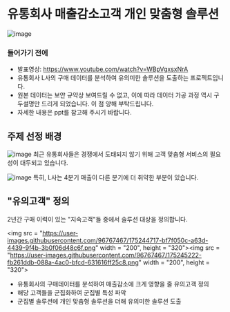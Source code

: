 # 유통회사 매출감소고객 개인 맞춤형 솔루션

![image](https://user-images.githubusercontent.com/96767467/168734801-7cb69337-6700-450d-99d1-32fe266854e9.png)

### 들어가기 전에
- 발표영상: https://www.youtube.com/watch?v=WBpVgxsxNrA
- 유통회사 L사의 구매 데이터를 분석하여 유의미한 솔루션을 도출하는 프로젝트입니다.
- 원본 데이터는 보얀 규약상 보여드릴 수 없고, 이에 따라 데이터 가공 과정 역시 구두설명만 드리게 되었습니다. 이 점 양해 부탁드립니다.
- 자세한 내용은 ppt를 참고해 주시기 바랍니다.

## 주제 선정 배경

![image](https://user-images.githubusercontent.com/96767467/175243201-38864733-2e23-47eb-b69a-e87f39194fe1.png)
최근 유통회사들은 경쟁에서 도태되지 않기 위해 고객 맞춤형 서비스의 필요성이 대두되고 있습니다.

![image](https://user-images.githubusercontent.com/96767467/175243564-9310d463-af06-4ea5-8289-ba92f6fdf674.png)
특히, L사는 4분기 매출이 다른 분기에 더 취약한 부분이 있습니다.

## "유의고객" 정의

2년간 구매 이력이 있는 "지속고객"들 중에서 솔루션 대상을 정의합니다.

<img src = "https://user-images.githubusercontent.com/96767467/175244717-bf7f050c-a63d-4439-9f4b-3b0f06d48c6f.png" width = "200", height = "320"><img src = "https://user-images.githubusercontent.com/96767467/175245222-fb261ddb-088a-4ac0-bfcd-631616ff25c8.png" width = "200", height = "320">


- 유통회사의 구매데이터를 분석하여 매출감소에 크게 영향을 줄 유의고객 정의
- 해당 고객들을 군집화하여 군집별 특성 파악
- 군집별 솔루션에 개인 맞춤형 솔루션을 더해 유의미한 솔루션 도출
